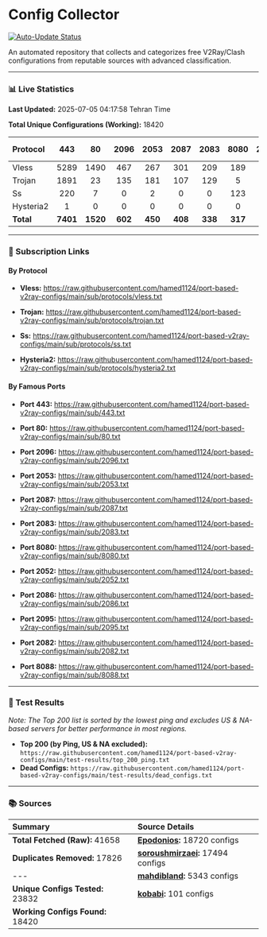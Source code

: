 # Config Collector

[![Auto-Update Status](https://github.com/hamed1124/port-based-v2ray-configs/actions/workflows/main.yml/badge.svg)](https://github.com/hamed1124/port-based-v2ray-configs/actions/workflows/main.yml)

An automated repository that collects and categorizes free V2Ray/Clash configurations from reputable sources with advanced classification.

---

### 📊 Live Statistics

**Last Updated:** 2025-07-05 04:17:58 Tehran Time

**Total Unique Configurations (Working):** 18420

| Protocol | 443 | 80 | 2096 | 2053 | 2087 | 2083 | 8080 | 2052 | 2086 | 2095 | 2082 | 8088 | Other Ports | Total |
|:---| :---: | :---: | :---: | :---: | :---: | :---: | :---: | :---: | :---: | :---: | :---: | :---: |:---:|:---:|
| Vless | 5289 | 1490 | 467 | 267 | 301 | 209 | 189 | 144 | 118 | 119 | 89 | 1 | 5607 | **14290** |
| Trojan | 1891 | 23 | 135 | 181 | 107 | 129 | 5 | 0 | 1 | 0 | 0 | 0 | 506 | **2978** |
| Ss | 220 | 7 | 0 | 2 | 0 | 0 | 123 | 0 | 0 | 0 | 0 | 0 | 797 | **1149** |
| Hysteria2 | 1 | 0 | 0 | 0 | 0 | 0 | 0 | 0 | 0 | 0 | 0 | 0 | 2 | **3** |
| **Total** | **7401** | **1520** | **602** | **450** | **408** | **338** | **317** | **144** | **119** | **119** | **89** | **1** | **6912** | **18420** |

---

### 🚀 Subscription Links

#### By Protocol

- **Vless:**
  https://raw.githubusercontent.com/hamed1124/port-based-v2ray-configs/main/sub/protocols/vless.txt

- **Trojan:**
  https://raw.githubusercontent.com/hamed1124/port-based-v2ray-configs/main/sub/protocols/trojan.txt

- **Ss:**
  https://raw.githubusercontent.com/hamed1124/port-based-v2ray-configs/main/sub/protocols/ss.txt

- **Hysteria2:**
  https://raw.githubusercontent.com/hamed1124/port-based-v2ray-configs/main/sub/protocols/hysteria2.txt

#### By Famous Ports

- **Port 443:**
  https://raw.githubusercontent.com/hamed1124/port-based-v2ray-configs/main/sub/443.txt

- **Port 80:**
  https://raw.githubusercontent.com/hamed1124/port-based-v2ray-configs/main/sub/80.txt

- **Port 2096:**
  https://raw.githubusercontent.com/hamed1124/port-based-v2ray-configs/main/sub/2096.txt

- **Port 2053:**
  https://raw.githubusercontent.com/hamed1124/port-based-v2ray-configs/main/sub/2053.txt

- **Port 2087:**
  https://raw.githubusercontent.com/hamed1124/port-based-v2ray-configs/main/sub/2087.txt

- **Port 2083:**
  https://raw.githubusercontent.com/hamed1124/port-based-v2ray-configs/main/sub/2083.txt

- **Port 8080:**
  https://raw.githubusercontent.com/hamed1124/port-based-v2ray-configs/main/sub/8080.txt

- **Port 2052:**
  https://raw.githubusercontent.com/hamed1124/port-based-v2ray-configs/main/sub/2052.txt

- **Port 2086:**
  https://raw.githubusercontent.com/hamed1124/port-based-v2ray-configs/main/sub/2086.txt

- **Port 2095:**
  https://raw.githubusercontent.com/hamed1124/port-based-v2ray-configs/main/sub/2095.txt

- **Port 2082:**
  https://raw.githubusercontent.com/hamed1124/port-based-v2ray-configs/main/sub/2082.txt

- **Port 8088:**
  https://raw.githubusercontent.com/hamed1124/port-based-v2ray-configs/main/sub/8088.txt

---

### 🧪 Test Results
*Note: The Top 200 list is sorted by the lowest ping and excludes US & NA-based servers for better performance in most regions.*

- **Top 200 (by Ping, US & NA excluded):** `https://raw.githubusercontent.com/hamed1124/port-based-v2ray-configs/main/test-results/top_200_ping.txt`
- **Dead Configs:** `https://raw.githubusercontent.com/hamed1124/port-based-v2ray-configs/main/test-results/dead_configs.txt`

---

### 📚 Sources

| Summary | Source Details |
|:---|:---|
| **Total Fetched (Raw):** 41658 | **[Epodonios](https://github.com/Epodonios/v2ray-configs):** 18720 configs |
| **Duplicates Removed:** 17826 | **[soroushmirzaei](https://github.com/soroushmirzaei/telegram-configs-collector):** 17494 configs |
| --- | **[mahdibland](https://github.com/mahdibland/V2RayAggregator):** 5343 configs |
| **Unique Configs Tested:** 23832 | **[kobabi](https://github.com/liketolivefree/kobabi):** 101 configs |
| **Working Configs Found:** 18420 |  |
